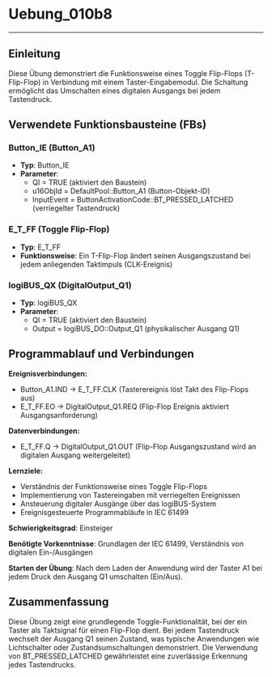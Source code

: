 # Uebung_010b8

* * * * * * * * * *

## Einleitung
Diese Übung demonstriert die Funktionsweise eines Toggle Flip-Flops (T-Flip-Flop) in Verbindung mit einem Taster-Eingabemodul. Die Schaltung ermöglicht das Umschalten eines digitalen Ausgangs bei jedem Tastendruck.

## Verwendete Funktionsbausteine (FBs)

### Button_IE (Button_A1)
- **Typ**: Button_IE
- **Parameter**:
  - QI = TRUE (aktiviert den Baustein)
  - u16ObjId = DefaultPool::Button_A1 (Button-Objekt-ID)
  - InputEvent = ButtonActivationCode::BT_PRESSED_LATCHED (verriegelter Tastendruck)

### E_T_FF (Toggle Flip-Flop)
- **Typ**: E_T_FF
- **Funktionsweise**: Ein T-Flip-Flop ändert seinen Ausgangszustand bei jedem anliegenden Taktimpuls (CLK-Ereignis)

### logiBUS_QX (DigitalOutput_Q1)
- **Typ**: logiBUS_QX
- **Parameter**:
  - QI = TRUE (aktiviert den Baustein)
  - Output = logiBUS_DO::Output_Q1 (physikalischer Ausgang Q1)

## Programmablauf und Verbindungen

**Ereignisverbindungen:**
- Button_A1.IND → E_T_FF.CLK (Tasterereignis löst Takt des Flip-Flops aus)
- E_T_FF.EO → DigitalOutput_Q1.REQ (Flip-Flop Ereignis aktiviert Ausgangsanforderung)

**Datenverbindungen:**
- E_T_FF.Q → DigitalOutput_Q1.OUT (Flip-Flop Ausgangszustand wird an digitalen Ausgang weitergeleitet)

**Lernziele:**
- Verständnis der Funktionsweise eines Toggle Flip-Flops
- Implementierung von Tastereingaben mit verriegelten Ereignissen
- Ansteuerung digitaler Ausgänge über das logiBUS-System
- Ereignisgesteuerte Programmabläufe in IEC 61499

**Schwierigkeitsgrad**: Einsteiger

**Benötigte Vorkenntnisse**: Grundlagen der IEC 61499, Verständnis von digitalen Ein-/Ausgängen

**Starten der Übung**: Nach dem Laden der Anwendung wird der Taster A1 bei jedem Druck den Ausgang Q1 umschalten (Ein/Aus).

## Zusammenfassung
Diese Übung zeigt eine grundlegende Toggle-Funktionalität, bei der ein Taster als Taktsignal für einen Flip-Flop dient. Bei jedem Tastendruck wechselt der Ausgang Q1 seinen Zustand, was typische Anwendungen wie Lichtschalter oder Zustandsumschaltungen demonstriert. Die Verwendung von BT_PRESSED_LATCHED gewährleistet eine zuverlässige Erkennung jedes Tastendrucks.